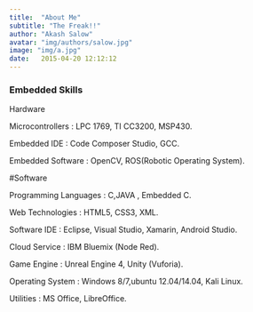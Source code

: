 ```yaml
---
title:  "About Me"
subtitle: "The Freak!!"
author: "Akash Salow"
avatar: "img/authors/salow.jpg"
image: "img/a.jpg"
date:   2015-04-20 12:12:12
---
```


### Embedded Skills
Hardware

Microcontrollers : LPC 1769, TI CC3200, MSP430.

Embedded IDE : Code Composer Studio, GCC.

Embedded Software : OpenCV, ROS(Robotic Operating System).

#Software

Programming Languages : C,JAVA , Embedded C.

Web Technologies : HTML5, CSS3, XML.

Software IDE : Eclipse, Visual Studio, Xamarin, Android Studio.

Cloud Service : IBM Bluemix (Node Red).

Game Engine : Unreal Engine 4, Unity (Vuforia).

Operating System : Windows 8/7,ubuntu 12.04/14.04, Kali Linux.

Utilities : MS Office, LibreOffice. 


